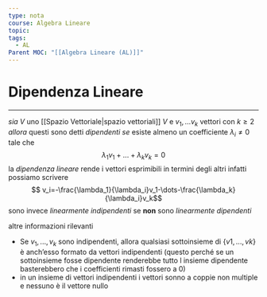 ```yaml
---
type: nota
course: Algebra Lineare
topic: 
tags:
  - AL
Parent MOC: "[[Algebra Lineare (AL)]]"
---
```


# Dipendenza Lineare
---
_sia_ $V$ uno [[Spazio Vettoriale|spazio vettoriali]] $V$  e $v_{1},\dots v_{k}$ vettori con $k \geq 2$ 
_allora_ questi sono detti _dipendenti_ 
_se_ esiste almeno un coefficiente $\lambda_i \not= 0$  tale che$$
\lambda_1v_1+...+\lambda_kv_k=0$$
la _dipendenza lineare_ rende i vettori esprimibili in termini degli altri infatti possiamo scrivere$$
v_i=-\frac{\lambda_1}{\lambda_i}v_1-\dots-\frac{\lambda_k}{\lambda_i}v_k$$sono invece _linearmente indipendenti_ se **non** sono _linearmente dipendenti_

altre informazioni rilevanti
- Se $v_1, . . . , v_k$ sono indipendenti, allora qualsiasi sottoinsieme di $\{v1, . . . , vk \}$ è anch’esso formato da vettori indipendenti (questo perché se un sottoinsieme fosse dipendente renderebbe tutto l insieme dipendente basterebbero che i coefficienti rimasti fossero a 0)
- in un insieme di vettori indipendenti i vettori sonno a coppie non multiple e nessuno è il vettore nullo
